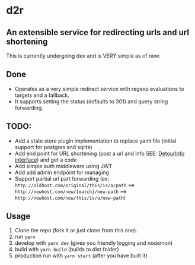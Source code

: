 # d2r
## An extensible service for redirecting urls and url shortening

This is currently undergoing dev and is VERY simple as of now.

## Done

* Operates as a very simple redirect service with regexp evaluations to targets and a fallback.  
* It supports setting the status (defaults to 301) and query string forwarding.

## TODO:

* Add a state store plugin implementation to replace yaml file (initial support for postgres and sqlite)
* Add end point for URL shortening (post a url and info SEE: [DetourInfo interface](https://github.com/holmok/d2r/blob/f2fd736882029299eb050bcd2b2534442de2ab78/src/server/d2r.ts#L7)) and get a code
* Add simple auth middleware using JWT
* Add add admin endpoint for managing
* Support partial url part forwarding (ex:  `http://oldhost.com/original/this/is/a/path` ==> `http://newhost.com/new/[match]/new-path` ==> `http://newhost.com/new/this/is/a/new-path`)

## Usage

1. Clone the repo (fork it or just clone from this one).
2. run `yarn`
3. develop with `yarn dev` (gives you friendly logging and nodemon)
4. build with `yarn build` (builds to dist folder)
5. production run with `yarn start` (after you have built it)